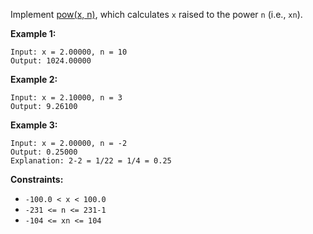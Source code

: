 Implement [pow(x, n)](http://www.cplusplus.com/reference/valarray/pow/), which
calculates `x` raised to the power `n` (i.e., `xn`).



**Example 1:**

    
    
    Input: x = 2.00000, n = 10
    Output: 1024.00000
    

**Example 2:**

    
    
    Input: x = 2.10000, n = 3
    Output: 9.26100
    

**Example 3:**

    
    
    Input: x = 2.00000, n = -2
    Output: 0.25000
    Explanation: 2-2 = 1/22 = 1/4 = 0.25
    



**Constraints:**

  * `-100.0 < x < 100.0`
  * `-231 <= n <= 231-1`
  * `-104 <= xn <= 104`

